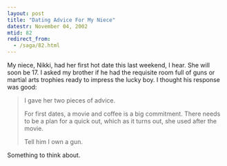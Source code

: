 ```yaml
---
layout: post
title: "Dating Advice For My Niece"
datestr: November 04, 2002
mtid: 82
redirect_from:
  - /saga/82.html
---
```


My niece, Nikki, had her first hot date this last weekend, I hear. She will
soon be 17. I asked my brother if he had the requisite room full of guns or
martial arts trophies ready to impress the lucky boy. I thought his response
was good:

> I gave her two pieces of advice.
>
> For first dates, a movie and coffee is a big commitment. There needs
> to be a plan for a quick out, which as it turns out, she used after the
> movie.
>
> Tell him I own a gun.

Something to think about.
